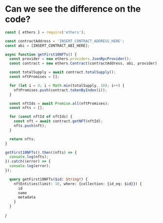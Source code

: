 # Can we see the difference on the code?

<div grid="~ cols-2 gap-2" m="t-2">
<div>

```js
const { ethers } = require('ethers');

const contractAddress = 'INSERT_CONTRACT_ADDRESS_HERE';
const abi = [INSERT_CONTRACT_ABI_HERE];

async function getFirst10NFTs() {
  const provider = new ethers.providers.JsonRpcProvider();
  const contract = new ethers.Contract(contractAddress, abi, provider);

  const totalSupply = await contract.totalSupply();
  const nftPromises = [];

  for (let i = 0; i < Math.min(totalSupply, 10); i++) {
    nftPromises.push(contract.tokenByIndex(i));
  }

  const nftIds = await Promise.all(nftPromises);
  const nfts = [];

  for (const nftId of nftIds) {
    const nft = await contract.getNFT(nftId);
    nfts.push(nft);
  }

  return nfts;
}

getFirst10NFTs().then((nfts) => {
  console.log(nfts);
}).catch((error) => {
  console.log(error);
});
```

</div>
  <div>

  ```graphql
    query getFirst10NFTs($id: String!) {
      nftEntities(limit: 10, where: {collection: {id_eq: $id}}) {
        id
        name
        metadata
      }
    }
  ```


  </div>
</div>

<div class="absolute right-5px bottom-5px">
<SlideCurrentNo /> / <SlidesTotal />
</div>